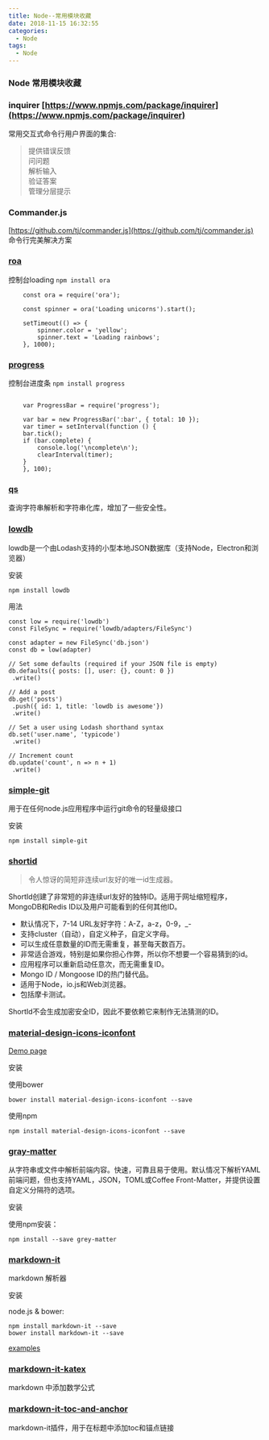 ```yaml
---
title: Node--常用模块收藏
date: 2018-11-15 16:32:55
categories:
  - Node
tags:
  - Node
---
```


### Node 常用模块收藏

### inquirer [https://www.npmjs.com/package/inquirer](https://www.npmjs.com/package/inquirer)
常用交互式命令行用户界面的集合:
>提供错误反馈  
>问问题  
>解析输入  
>验证答案  
>管理分层提示  

<!-- more -->

### Commander.js
[https://github.com/tj/commander.js](https://github.com/tj/commander.js) 命令行完美解决方案

### [roa](https://www.npmjs.com/package/ora)

控制台loading `npm install ora`

```code
    const ora = require('ora');

    const spinner = ora('Loading unicorns').start();

    setTimeout(() => {
        spinner.color = 'yellow';
        spinner.text = 'Loading rainbows';
    }, 1000);
```

### [progress](https://www.npmjs.com/package/progress)

控制台进度条 `npm install progress`

```code

    var ProgressBar = require('progress');

    var bar = new ProgressBar(':bar', { total: 10 });
    var timer = setInterval(function () {
    bar.tick();
    if (bar.complete) {
        console.log('\ncomplete\n');
        clearInterval(timer);
    }
    }, 100);
```

### [qs](https://www.npmjs.com/package/qs)

查询字符串解析和字符串化库，增加了一些安全性。

### [lowdb](https://github.com/typicode/lowdb)

 lowdb是一个由Lodash支持的小型本地JSON数据库（支持Node，Electron和浏览器）

 安装

 ```code
 npm install lowdb
 ```

 用法

 ```code
const low = require('lowdb')
const FileSync = require('lowdb/adapters/FileSync')

const adapter = new FileSync('db.json')
const db = low(adapter)

// Set some defaults (required if your JSON file is empty)
db.defaults({ posts: [], user: {}, count: 0 })
  .write()

// Add a post
db.get('posts')
  .push({ id: 1, title: 'lowdb is awesome'})
  .write()

// Set a user using Lodash shorthand syntax
db.set('user.name', 'typicode')
  .write()
  
// Increment count
db.update('count', n => n + 1)
  .write()
 ```

### [simple-git](https://www.npmjs.com/package/simple-git)

用于在任何node.js应用程序中运行git命令的轻量级接口

 安装

 ```code
 npm install simple-git
 ```

### [shortid](https://github.com/dylang/shortid)

>令人惊讶的简短非连续url友好的唯一id生成器。

ShortId创建了非常短的非连续url友好的独特ID。适用于网址缩短程序，MongoDB和Redis ID以及用户可能看到的任何其他ID。

* 默认情况下，7-14 URL友好字符：A-Z，a-z，0-9，_-
* 支持cluster（自动），自定义种子，自定义字母。
* 可以生成任意数量的ID而无需重复，甚至每天数百万。
* 非常适合游戏，特别是如果你担心作弊，所以你不想要一个容易猜到的id。
* 应用程序可以重新启动任意次，而无需重复ID。
* Mongo ID / Mongoose ID的热门替代品。
* 适用于Node，io.js和Web浏览器。
* 包括摩卡测试。

ShortId不会生成加密安全ID，因此不要依赖它来制作无法猜测的ID。

### [material-design-icons-iconfont](https://github.com/jossef/material-design-icons-iconfont)

[Demo page](https://jossef.github.io/material-design-icons-iconfont)

安装

使用bower

```code
bower install material-design-icons-iconfont --save
```

使用npm

```code
npm install material-design-icons-iconfont --save
```

### [gray-matter](https://www.npmjs.com/package/gray-matter)

从字符串或文件中解析前端内容。快速，可靠且易于使用。默认情况下解析YAML前端问题，但也支持YAML，JSON，TOML或Coffee Front-Matter，并提供设置自定义分隔符的选项。

安装

使用npm安装：

```code
npm install --save grey-matter
```

### [markdown-it](https://github.com/markdown-it/markdown-it)

markdown 解析器

安装

node.js & bower:

```code
npm install markdown-it --save
bower install markdown-it --save
```

[examples](https://github.com/markdown-it/markdown-it#usage-examples)

### [markdown-it-katex](http://npm.taobao.org/package/markdown-it-katex)

markdown 中添加数学公式

### [markdown-it-toc-and-anchor](http://npm.taobao.org/package/markdown-it-toc-and-anchor)

markdown-it插件，用于在标题中添加toc和锚点链接
